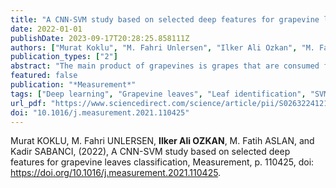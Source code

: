 ```yaml
---
title: "A CNN-SVM study based on selected deep features for grapevine leaves classification"
date: 2022-01-01
publishDate: 2023-09-17T20:28:25.858111Z
authors: ["Murat Koklu", "M. Fahri Unlersen", "Ilker Ali Ozkan", "M. Fatih Aslan", "Kadir Sabanci"]
publication_types: ["2"]
abstract: "The main product of grapevines is grapes that are consumed fresh or processed. In addition, grapevine leaves are harvested once a year as a by-product. The species of grapevine leaves are important in terms of price and taste. In this study, deep learning-based classification is conducted by using images of grapevine leaves. For this purpose, images of 500 vine leaves belonging to 5 species were taken with a special self-illuminating system. Later, this number was increased to 2500 with data augmentation methods. The classification was conducted with a state-of-art CNN model fine-tuned MobileNetv2. As the second approach, features were extracted from pre-trained MobileNetv2′s Logits layer and classification was made using various SVM kernels. As the third approach, 1000 features extracted from MobileNetv2′s Logits layer were selected by the Chi-Squares method and reduced to 250. Then, classification was made with various SVM kernels using the selected features. The most successful method was obtained by extracting features from the Logits layer and reducing the feature with the Chi-Squares method. The most successful SVM kernel was Cubic. The classification success of the system has been determined as 97.60%. It was observed that feature selection increased the classification success although the number of features used in classification decreased."
featured: false
publication: "*Measurement*"
tags: ["Deep learning", "Grapevine leaves", "Leaf identification", "SVM", "Transfer learning"]
url_pdf: "https://www.sciencedirect.com/science/article/pii/S0263224121013142"
doi: "10.1016/j.measurement.2021.110425"
---
```

Murat KOKLU, M. Fahri UNLERSEN, **Ilker Ali OZKAN**, M. Fatih ASLAN, and Kadir SABANCI, (2022), A CNN-SVM study based on selected deep features for grapevine leaves classification, Measurement, p. 110425, doi: https://doi.org/10.1016/j.measurement.2021.110425.
